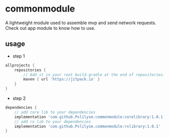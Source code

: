 # commonmodule
A lightweight module used to assemble mvp and send network requests.
Check out app module to know how to use.

## usage

* step 1
```groovy
allprojects {
    repositories {
        // Add it in your root build.gradle at the end of repositories:
        maven { url 'https://jitpack.io' }
    }
}
```
* step 2
```groovy
dependencies {
    // add core lib to your dependencies
    implementation 'com.github.Pslilysm.commonmodule:corelibrary:1.0.1'
    // add rx lib to your dependencies
    implementation 'com.github.Pslilysm.commonmodule:rxlibrary:1.0.1'
}
```

